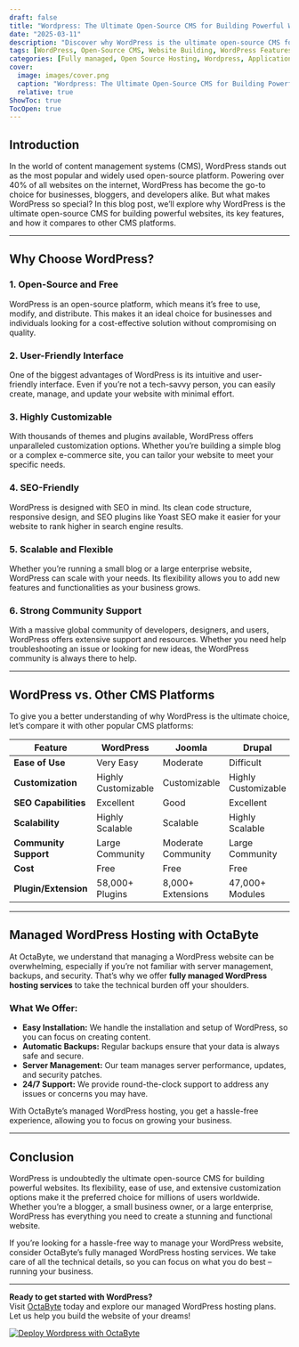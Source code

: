 ```yaml
---
draft: false
title: "Wordpress: The Ultimate Open-Source CMS for Building Powerful Websites"
date: "2025-03-11"
description: "Discover why WordPress is the ultimate open-source CMS for building powerful websites. Learn about its features, benefits, and how it compares to other popular CMS platforms. Perfect for businesses and individuals looking for a flexible, scalable, and user-friendly website solution."
tags: [WordPress, Open-Source CMS, Website Building, WordPress Features, WordPress Benefits, CMS Comparison, Managed WordPress Hosting, OctaByte, Open-Source Software, Website Management]
categories: [Fully managed, Open Source Hosting, Wordpress, Applications, Cms]
cover:
  image: images/cover.png
  caption: "Wordpress: The Ultimate Open-Source CMS for Building Powerful Websites"
  relative: true
ShowToc: true
TocOpen: true
---
```



## Introduction

In the world of content management systems (CMS), WordPress stands out as the most popular and widely used open-source platform. Powering over 40% of all websites on the internet, WordPress has become the go-to choice for businesses, bloggers, and developers alike. But what makes WordPress so special? In this blog post, we’ll explore why WordPress is the ultimate open-source CMS for building powerful websites, its key features, and how it compares to other CMS platforms.

---

## Why Choose WordPress?

### 1. **Open-Source and Free**
WordPress is an open-source platform, which means it’s free to use, modify, and distribute. This makes it an ideal choice for businesses and individuals looking for a cost-effective solution without compromising on quality.

### 2. **User-Friendly Interface**
One of the biggest advantages of WordPress is its intuitive and user-friendly interface. Even if you’re not a tech-savvy person, you can easily create, manage, and update your website with minimal effort.

### 3. **Highly Customizable**
With thousands of themes and plugins available, WordPress offers unparalleled customization options. Whether you’re building a simple blog or a complex e-commerce site, you can tailor your website to meet your specific needs.

### 4. **SEO-Friendly**
WordPress is designed with SEO in mind. Its clean code structure, responsive design, and SEO plugins like Yoast SEO make it easier for your website to rank higher in search engine results.

### 5. **Scalable and Flexible**
Whether you’re running a small blog or a large enterprise website, WordPress can scale with your needs. Its flexibility allows you to add new features and functionalities as your business grows.

### 6. **Strong Community Support**
With a massive global community of developers, designers, and users, WordPress offers extensive support and resources. Whether you need help troubleshooting an issue or looking for new ideas, the WordPress community is always there to help.

---

## WordPress vs. Other CMS Platforms

To give you a better understanding of why WordPress is the ultimate choice, let’s compare it with other popular CMS platforms:

| Feature                | WordPress          | Joomla             | Drupal             | Wix                |
|------------------------|--------------------|--------------------|--------------------|--------------------|
| **Ease of Use**        | Very Easy          | Moderate           | Difficult          | Very Easy          |
| **Customization**      | Highly Customizable| Customizable       | Highly Customizable| Limited            |
| **SEO Capabilities**   | Excellent          | Good               | Excellent          | Moderate           |
| **Scalability**        | Highly Scalable    | Scalable           | Highly Scalable    | Limited            |
| **Community Support**  | Large Community    | Moderate Community | Large Community    | Limited Community  |
| **Cost**               | Free               | Free               | Free               | Freemium           |
| **Plugin/Extension**   | 58,000+ Plugins    | 8,000+ Extensions  | 47,000+ Modules    | Limited            |

---

## Managed WordPress Hosting with OctaByte

At OctaByte, we understand that managing a WordPress website can be overwhelming, especially if you’re not familiar with server management, backups, and security. That’s why we offer **fully managed WordPress hosting services** to take the technical burden off your shoulders.

### What We Offer:
- **Easy Installation:** We handle the installation and setup of WordPress, so you can focus on creating content.
- **Automatic Backups:** Regular backups ensure that your data is always safe and secure.
- **Server Management:** Our team manages server performance, updates, and security patches.
- **24/7 Support:** We provide round-the-clock support to address any issues or concerns you may have.

With OctaByte’s managed WordPress hosting, you get a hassle-free experience, allowing you to focus on growing your business.

---

## Conclusion

WordPress is undoubtedly the ultimate open-source CMS for building powerful websites. Its flexibility, ease of use, and extensive customization options make it the preferred choice for millions of users worldwide. Whether you’re a blogger, a small business owner, or a large enterprise, WordPress has everything you need to create a stunning and functional website.

If you’re looking for a hassle-free way to manage your WordPress website, consider OctaByte’s fully managed WordPress hosting services. We take care of all the technical details, so you can focus on what you do best – running your business.

---

**Ready to get started with WordPress?**  
Visit [OctaByte](https://octabyte.io) today and explore our managed WordPress hosting plans. Let us help you build the website of your dreams!

[![Deploy Wordpress with OctaByte](/images/deploy-on-octabyte.png)](https://octabyte.io/fully-managed-open-source-services/applications/cms/wordpress)